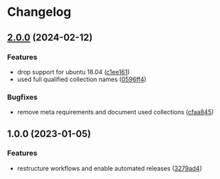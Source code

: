 # Changelog

## [2.0.0](https://github.com/rolehippie/firewall/compare/v1.0.0...v2.0.0) (2024-02-12)


### Features

* drop support for ubuntu 18.04 ([c1ee161](https://github.com/rolehippie/firewall/commit/c1ee161b4336f9c12dc0d0da75cfc486557b1d45))
* used full qualified collection names ([0596ff4](https://github.com/rolehippie/firewall/commit/0596ff4c873e80e4733073c00b3603a6cf93fda7))


### Bugfixes

* remove meta requirements and document used collections ([cfaa845](https://github.com/rolehippie/firewall/commit/cfaa845c69eb16c3fb0e4141288678fde6e238bb))

## 1.0.0 (2023-01-05)


### Features

* restructure workflows and enable automated releases ([3279ad4](https://github.com/rolehippie/firewall/commit/3279ad40bd2d7ab20bbd310f184465704633122a))
